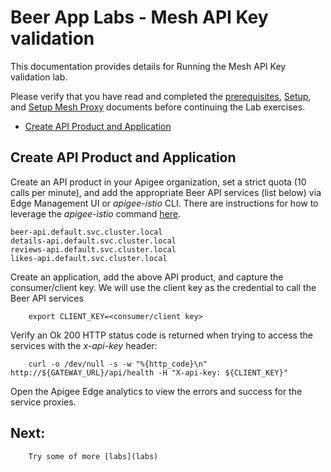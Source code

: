 # Beer App Labs - Mesh API Key validation
This documentation provides details for Running the Mesh API Key validation lab.

Please verify that you have read and completed the [prerequisites](../docs/PREREQUISITES.md), [Setup](../docs/SETUP.md), and [Setup Mesh Proxy](../docs/SETUP-MESH-PROXY.md) documents before continuing the Lab exercises.

* [Create API Product and Application](#create_api_product_and_application)

## <a name="create_api_product_and_application">Create API Product and Application</a>
Create an API product in your Apigee organization, set a strict quota (10 calls per minute), and add the appropriate Beer API services (list below) via Edge Management UI or *apigee-istio* CLI. There are instructions for how to leverage the *apigee-istio* command [here](https://github.com/apigee/istio-mixer-adapter).
```
beer-api.default.svc.cluster.local
details-api.default.svc.cluster.local
reviews-api.default.svc.cluster.local
likes-api.default.svc.cluster.local
```
        
Create an application, add the above API product, and capture the consumer/client key. We will use the client key as the credential to call the Beer API services 

        export CLIENT_KEY=<consumer/client key>

Verify an Ok 200 HTTP status code is returned when trying to access the services with the *x-api-key* header:

        curl -o /dev/null -s -w "%{http_code}\n" http://${GATEWAY_URL}/api/health -H "X-api-key: ${CLIENT_KEY}"

Open the Apigee Edge analytics to view the errors and success for the service proxies.


## <a name="next"></a>Next:

        Try some of more [labs](labs)

